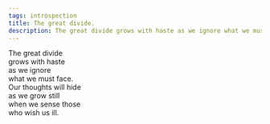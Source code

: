 ```yaml
---
tags: introspection
title: The great divide.
description: The great divide grows with haste as we ignore what we must face. 
---
```




The great divide  
grows with haste  
as we ignore  
what we must face.  
Our thoughts will hide  
as we grow still  
when we sense those  
who wish us ill.  
